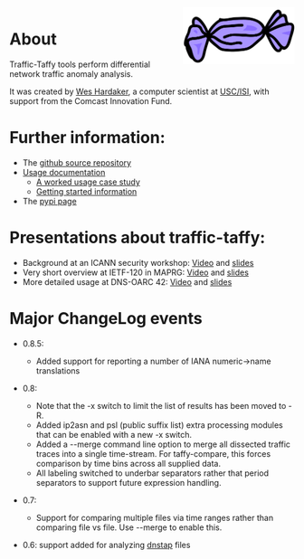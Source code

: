 <img src="images/logo.png" align="right" height="100"/>

# About

Traffic-Taffy tools perform differential network traffic anomaly analysis.

It was created by [Wes Hardaker], a computer scientist at [USC/ISI], with support from the Comcast
Innovation Fund.

[Wes Hardaker]: https://ant.isi.edu/~hardaker/
[USC/ISI]: https://www.isi.edu/

# Further information:

* The [github source repository](https://github.com/traffic-taffy/traffic-taffy)
* [Usage documentation](https://traffic-taffy.readthedocs.io/en/latest/)
    * [A worked usage case study](https://traffic-taffy.readthedocs.io/en/latest/casestudy.html)
    * [Getting started information](https://traffic-taffy.readthedocs.io/en/latest/gettingstarted.html)
* The [pypi page](https://pypi.org/project/traffic-taffy/)

# Presentations about traffic-taffy:

* Background at an ICANN security workshop:
  [Video](https://youtu.be/0VG6_nNBO1s) and [slides](https://ant.isi.edu/~hardaker/presentations/dnssec-workshop-traffic-taffy-hardaker.pdf)
* Very short overview at IETF-120 in MAPRG:
  [Video](https://youtu.be/pzXLJe6QOc4?si=FqJV-5pYRln-0lLD&t=5867) and [slides](https://datatracker.ietf.org/meeting/120/materials/slides-120-maprg-understanding-anomalies-using-a-baseline-dataset-comparison)
* More detailed usage at DNS-OARC 42: [Video](https://www.youtube.com/watch?v=5CG-RZhzNBM)
  and [slides](https://indico.dns-oarc.net/event/48/contributions/1034/attachments/999/1968/oarc42-hardaker-taffy.pdf)

# Major ChangeLog events

- 0.8.5:
    - Added support for reporting a number of IANA numeric->name translations

- 0.8:
    - Note that the -x switch to limit the list of results has been moved to -R.
    - Added ip2asn and psl (public suffix list) extra processing modules that can be enabled with a new -x switch.
    - Added a --merge command line option to merge all dissected traffic traces into a single time-stream.  For taffy-compare, this forces comparison by time bins across all supplied data.
    - All labeling switched to underbar separators rather that period separators to support future expression handling.


- 0.7: 
    - Support for comparing multiple files via time ranges rather than comparing file vs file.  Use --merge to enable this.

- 0.6: support added for analyzing [dnstap](https://dnstap.info/) files
